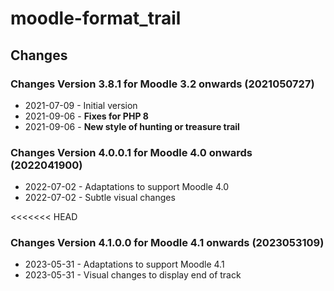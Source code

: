 moodle-format_trail
========================

Changes
-------
### Changes Version 3.8.1 for Moodle 3.2 onwards (2021050727)

* 2021-07-09 - Initial version
* 2021-09-06 - **Fixes for PHP 8**
* 2021-09-06 - **New style of hunting or treasure trail**

### Changes Version 4.0.0.1 for Moodle 4.0 onwards (2022041900)
* 2022-07-02 - Adaptations to support Moodle 4.0
* 2022-07-02 - Subtle visual changes

<<<<<<< HEAD
### Changes Version 4.1.0.0 for Moodle 4.1 onwards (2023053109)
* 2023-05-31 - Adaptations to support Moodle 4.1
* 2023-05-31 - Visual changes to display end of track
